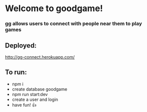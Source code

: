 # Welcome to goodgame!

### gg allows users to connect with people near them to play games

## Deployed:

http://gg-connect.herokuapp.com/

## To run:

- npm i
- create database goodgame
- npm run start:dev
- create a user and login
- have fun! :+1:
